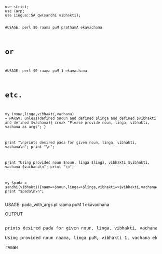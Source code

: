 <HTML><BODY>
<PRE><CODE>
use strict;
use Carp;
use Lingua::SA qw(sandhi vibhakti);

#USAGE: perl $0 raama puM prathamA ekavachana
# or
#USAGE: perl $0 raama puM 1 ekavachana
# etc.

my ($noun,$linga,$vibhakti,$vachana) = @ARGV;
unless(defined $noun and defined $linga and defined $vibhakti and defined $vachana){
        croak "Please provide noun, linga, vibhakti, vachana as args";
        }

print "\nprints desired pada for given noun, linga, vibhakti, vachana\n";
print "\n";

print "Using provided noun $noun, linga $linga, vibhakti $vibhakti, vachana $vachana\n";
print "\n";

my $pada =
sandhi(vibhakti({naam=>$noun,linga=>$linga,vibhakti=>$vibhakti,vachana=>$vachana}));
print "$pada\n\n";
</CODE></PRE><P>
USAGE: pada_with_args.pl raama puM 1 ekavachana<P>
OUTPUT<BR>
<PRE>

prints desired pada for given noun, linga, vibhakti, vachana

Using provided noun raama, linga puM, vibhakti 1, vachana ekavachana

rAmaH

</PRE>
</BODY></HTML>
